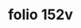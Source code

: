 ---
layout: edition
title: folio 152v
manuscript: Florence, Biblioteca Marucelliana, Carte Rajna XIX.15
sigla: R
iip: r152v.tif
milestone: 304
---